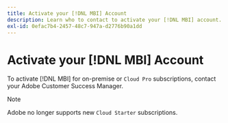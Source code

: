 ```yaml
---
title: Activate your [!DNL MBI] Account
description: Learn who to contact to activate your [!DNL MBI] account.
exl-id: 0efac7b4-2457-48c7-947a-d2776b90a1dd
---
```

# Activate your [!DNL MBI] Account 

To activate [!DNL MBI] for on-premise or `Cloud Pro` subscriptions, contact your Adobe Customer Success Manager.

>[!NOTE]
>
>Adobe no longer supports new `Cloud Starter` subscriptions.
